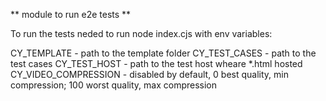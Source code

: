 ** module to run e2e tests **

To run the tests neded to run node index.cjs with env variables:

CY_TEMPLATE - path to the template folder
CY_TEST_CASES - path to the test cases
CY_TEST_HOST - path to the test host wheare *.html hosted
CY_VIDEO_COMPRESSION - disabled by default, 0 best quality, min compression; 100 worst quality, max compression